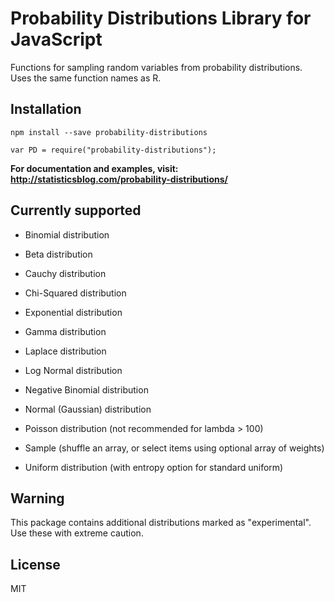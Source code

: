 # Probability Distributions Library for JavaScript
Functions for sampling random variables from probability distributions. Uses the same function names as R.

## Installation

`npm install --save probability-distributions`

`var PD = require("probability-distributions");`

**For documentation and examples, visit: <a href="http://statisticsblog.com/probability-distributions/">http://statisticsblog.com/probability-distributions/</a>**


## Currently supported

- Binomial distribution

- Beta distribution

- Cauchy distribution

- Chi-Squared distribution

- Exponential distribution

- Gamma distribution

- Laplace distribution

- Log Normal distribution

- Negative Binomial distribution

- Normal (Gaussian) distribution

- Poisson distribution (not recommended for lambda > 100)

- Sample (shuffle an array, or select items using optional array of weights)

- Uniform distribution (with entropy option for standard uniform)


## Warning

This package contains additional distributions marked as "experimental". Use these with extreme caution.


## License

MIT